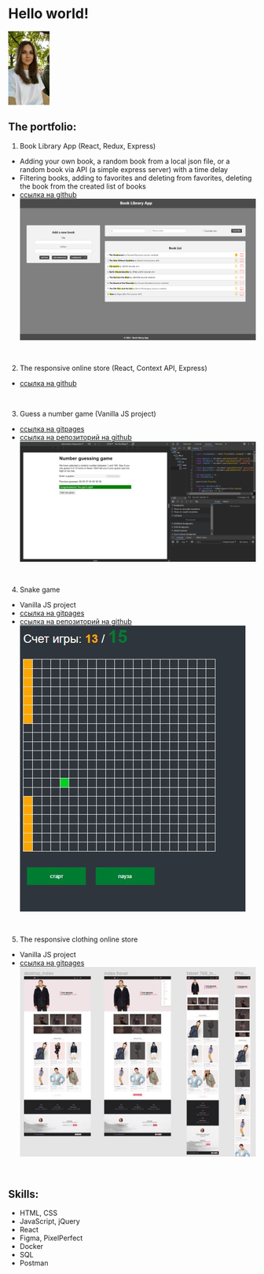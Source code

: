 # Hello world!
<img src="/img/photo.jpg" height="150" />
<br>

## The portfolio:

1. Book Library App (React, Redux, Express)
- Adding your own book, a random book from a local json file, or a random book via API (a simple express server) with a time delay
- Filtering books, adding to favorites and deleting from favorites, deleting the book from the created list of books
- [ссылка на github](https://github.com/oazakharova/book-library-app)
![скриншот](/img/book-library-app.png)
<br>

2. The responsive online store (React, Context API, Express)
- [ссылка на github](https://github.com/oazakharova/home-accessories-store)
<br>

3. Guess a number game (Vanilla JS project)
- [ссылка на gitpages](https://oazakharova.github.io/guessNumberGame)
- [ссылка на репозиторий на github](https://github.com/oazakharova/guessNumberGame)
![скриншот](/img/guessNumberGameImg.jpg)
<br>

4. Snake game
- Vanilla JS project
- [ссылка на gitpages](https://oazakharova.github.io/snakeGame)
- [ссылка на репозиторий на github](https://github.com/oazakharova/snakeGame)  
![скриншот](/img/snakeGameImg.JPG)
<br>

5. The responsive clothing online store
- Vanilla JS project
- [ссылка на gitpages](https://oazakharova.github.io/onlineClothingStore)
![скриншот](/img/brandShopImg.JPG)
<br>

## Skills:
- HTML, CSS
- JavaScript, jQuery
- React
- Figma, PixelPerfect
- Docker
- SQL
- Postman


